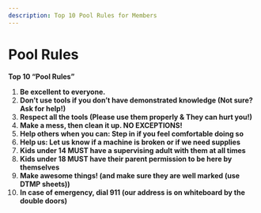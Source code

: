```yaml
---
description: Top 10 Pool Rules for Members
---
```


# Pool Rules

**Top 10 “Pool Rules”**



1. **Be excellent to everyone.**  
2. **Don’t use tools if you don’t have demonstrated knowledge \(Not sure? Ask for help!\)**
3. **Respect all the tools  \(Please use them properly & They can hurt you!\)**
4. **Make a mess, then clean it up.  NO EXCEPTIONS!**
5. **Help others when you can: Step in if you feel comfortable doing so**
6. **Help us: Let us know if a machine is broken or if we need supplies**
7. **Kids under 14 MUST have a supervising adult with them at all times**
8. **Kids under 18 MUST have their parent permission to be here by themselves**
9. **Make awesome things! \(and make sure they are well marked \(use DTMP sheets\)\)**
10. **In case of emergency, dial 911 \(our address is on whiteboard by the double doors\)**

